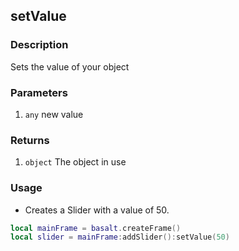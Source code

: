 ## setValue

### Description

Sets the value of your object

### Parameters

1. `any` new value

### Returns

1. `object` The object in use

### Usage

* Creates a Slider with a value of 50.

```lua
local mainFrame = basalt.createFrame()
local slider = mainFrame:addSlider():setValue(50)
```
